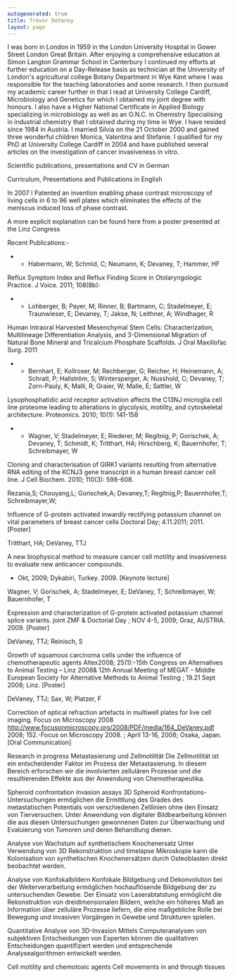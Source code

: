 ```yaml
---
autogenerated: true
title: Trevor DeVaney
layout: page
---
```


I was born in London in 1959 in the London University Hospital in Gower
Street London Great Britain. After enjoying a comprehensive education at
Simon Langton Grammar School in Canterbury I continued my efforts at
further education on a Day-Release basis as technician at the University
of London's agricultural college Botany Department in Wye Kent where I
was responsible for the teaching laboratories and some research. I then
pursued my academic career further in that I read at University College
Cardiff, Microbiology and Genetics for which I obtained my joint degree
with honours. I also have a Higher National Certificate in Applied
Biology specializing in microbiology as well as an O.N.C. in Chemistry
Specialising in industrial chemistry that I obtained during my time in
Wye. I have resided since 1984 in Austria. I married Silvia on the 21
October 2000 and gained three wonderful children Monica, Valentina and
Stefanie. I qualified for my PhD at University College Cardiff in 2004
and have published several articles on the investigation of cancer
invasiveness in vitro.

Scientific publications, presentations and CV in German

Curriculum, Presentations and Publications in English

In 2007 I Patented an invention enabling phase contrast microscopy of
living cells in 6 to 96 well plates which eliminates the effects of the
meniscus induced loss of phase contrast.

A more explicit explanation can be found here from a poster presented at
the Linz Congress

Recent Publications:-

  -   - Habermann, W; Schmid, C; Neumann, K; Devaney, T; Hammer, HF

Reflux Symptom Index and Reflux Finding Score in Otolaryngologic
Practice. J Voice. 2011; 108(8b):

  -   - Lohberger, B; Payer, M; Rinner, B; Bartmann, C; Stadelmeyer, E;
        Traunwieser, E; Devaney, T; Jakse, N; Leithner, A; Windhager, R

Human Intraoral Harvested Mesenchymal Stem Cells: Characterization,
Multilineage Differentiation Analysis, and 3-Dimensional Migration of
Natural Bone Mineral and Tricalcium Phosphate Scaffolds. J Oral
Maxillofac Surg. 2011

  -   - Bernhart, E; Kollroser, M; Rechberger, G; Reicher, H; Heinemann,
        A; Schratl, P; Hallström, S; Wintersperger, A; Nusshold, C;
        Devaney, T; Zorn-Pauly, K; Malli, R; Graier, W; Malle, E;
        Sattler, W

Lysophosphatidic acid receptor activation affects the C13NJ microglia
cell line proteome leading to alterations in glycolysis, motility, and
cytoskeletal architecture. Proteomics. 2010; 10(1): 141-158

  -   - Wagner, V; Stadelmeyer, E; Riederer, M; Regitnig, P; Gorischek,
        A; Devaney, T; Schmidt, K; Tritthart, HA; Hirschberg, K;
        Bauernhofer, T; Schreibmayer, W

Cloning and characterisation of GIRK1 variants resulting from
alternative RNA editing of the KCNJ3 gene transcript in a human breast
cancer cell line. J Cell Biochem. 2010; 110(3): 598-608.

Rezania,S; Chouyang,L; Gorischek,A; Devaney,T; Regitnig,P;
Bauernhofer,T; Schreibmayer,W;

Influence of G-protein activated inwardly rectifying potassium channel
on vital parameters of breast cancer cells Doctoral Day; 4.11.2011;
2011. \[Poster\]

Tritthart, HA; DeVaney, TTJ

A new biophysical method to measure cancer cell motility and
invasiveness to evaluate new anticancer compounds.

  - Okt, 2009; Dykabiri, Turkey. 2009. \[Keynote lecture\]

Wagner, V; Gorischek, A; Stadelmeyer, E; DeVaney, T; Schreibmayer, W;
Bauernhofer, T

Expression and characterization of G-protein activated potassium channel
splice variants. joint ZMF & Doctorial Day ; NOV 4-5, 2009; Graz,
AUSTRIA. 2009. \[Poster\]

DeVaney, TTJ; Reinisch, S

Growth of squamous carcinoma cells under the influence of
chemotherapeutic agents Altex2008; 25(1):-15th Congress on Alternatives
to Animal Testing – Linz 2008& 12th Annual Meeting of MEGAT – Middle
European Society for Alternative Methods to Animal Testing ; 19.21 Sept
2008; Linz. \[Poster\]

DeVaney, TTJ; Sax, W; Platzer, F

Correction of optical refraction artefacts in multiwell plates for live
cell imaging. Focus on Microscopy 2008
<http://www.focusonmicroscopy.org/2008/PDF/media/164_DeVaney.pdf> 2008;
152.-Focus on Microscopy 2008. ; April 13-16, 2008; Osaka, Japan. \[Oral
Communication\]

Research in progress Metastasierung und Zellmotilität Die Zellmotilität
ist ein entscheidender Faktor im Prozess der Metastasierung. In diesem
Bereich erforschen wir die involvierten zellulären Prozesse und die
resultierenden Effekte aus der Anwendung von Chemotherapeutika.

Spheroid confrontation invasion assays 3D Spheroid
Konfrontations-Untersuchungen ermöglichen die Ermittlung des Grades des
metastatischen Potentials von verschiedenen Zelllinien ohne den Einsatz
von Tierversuchen. Unter Anwendung von digitaler Bildbearbeitung können
die aus diesen Untersuchungen gewonnenen Daten zur Überwachung und
Evaluierung von Tumoren und deren Behandlung dienen.

Analyse von Wachstum auf synthetischem Knochenersatz Unter Verwendung
von 3D Rekonstruktion und timelapse Mikroskopie kann die Kolonisation
von synthetischen Knochenersätzen durch Osteoblasten direkt beobachtet
werden.

Analyse von Konfokalbildern Konfokale Bildgebung und Dekonvolution bei
der Weiterverarbeitung ermöglichen hochauflösende Bildgebung der zu
untersuchenden Gewebe. Der Einsatz von Laserabtatstung ermöglicht die
Rekonstruktion von dreidimensionalen Bildern, welche ein höheres Maß an
Information über zelluläre Prozesse liefern, die eine maßgebliche Rolle
bei Bewegung und invasiven Vorgängen in Gewebe und Strukturen spielen.

Quantitative Analyse von 3D-Invasion Mittels Computeranalysen von
subjektiven Entscheidungen von Experten können die qualitativen
Entscheidungen quantifiziert werden und entsprechende Analysealgorithmen
entwickelt werden.

Cell motility and chemotoxic agents Cell movements in and through
tissues
